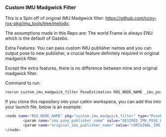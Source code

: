 ### Custom IMU Madgwick Filter
This is a Spin off of original IMU Madgwick filter: 
https://github.com/ccny-ros-pkg/imu_tools/tree/melodic

The assumptions made in this Repo are:
The world Frame is always ENU which is the default of Gazebo.

Extra Features:
You can pass custom IMU publisher names and you can output pose to new publisher,
a crucial feature definitely required in original madgwick filter.

Except the extra features, there is no difference between mine and original madgwick
filter.

Command to run:
```bash
rosrun custom_imu_madgwick_filter PoseEstimation ROS_NODE_NAME _imu_pose_publisher_name:=DESIRED_IMU_POSE_PUBLISHER_NAME _original_imu_publisher_name:="/ORIGINAL_IMU_PUBLISHER_NAME"
```

If you clone this repository into your catkin workspace, you can add this into your launch file. below is an example:
```bash
<node name="ROS_NODE_NAME" pkg="custom_imu_madgwick_filter" type="PoseEstimation" args="ROS_NODE_NAME" output="screen">
        <param name="imu_pose_publisher_name" value="DESIRED_IMU_POSE_PUBLISHER_NAME" /> 
        <param name="original_imu_publisher_name" value="/ORIGINAL_IMU_PUBLISHER_NAME" />   
</node>
```